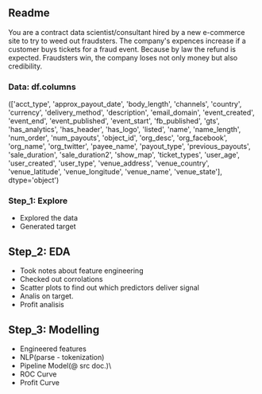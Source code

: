 

## Readme
You are a contract data scientist/consultant hired by a new e-commerce site to try to weed out fraudsters.
The company's expences increase if a customer buys tickets for a fraud event. Because by law
the refund is expected. Fraudsters win, the company loses not only money but also credibility.

### Data: df.columns

(['acct_type', 'approx_payout_date', 'body_length', 'channels', 'country',
       'currency', 'delivery_method', 'description', 'email_domain',
       'event_created', 'event_end', 'event_published', 'event_start',
       'fb_published', 'gts', 'has_analytics', 'has_header', 'has_logo',
       'listed', 'name', 'name_length', 'num_order', 'num_payouts',
       'object_id', 'org_desc', 'org_facebook', 'org_name', 'org_twitter',
       'payee_name', 'payout_type', 'previous_payouts', 'sale_duration',
       'sale_duration2', 'show_map', 'ticket_types', 'user_age',
       'user_created', 'user_type', 'venue_address', 'venue_country',
       'venue_latitude', 'venue_longitude', 'venue_name', 'venue_state'],
      dtype='object')


### Step_1: Explore
- Explored the data
- Generated target 

## Step_2: EDA
- Took notes about feature engineering
- Checked out corrolations
- Scatter plots to find out which predictors deliver signal
- Analis on target.
- Profit analisis

## Step_3: Modelling
- Engineered features
- NLP(parse - tokenization)
- Pipeline Model(@ src doc.)\
- ROC Curve
- Profit Curve